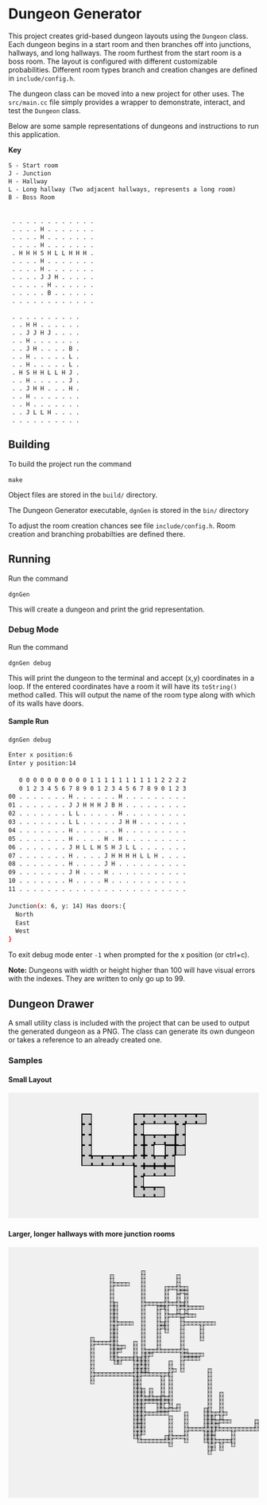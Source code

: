 # Dungeon Generator

This project creates grid-based dungeon layouts using the `Dungeon` class. Each dungeon begins in a start room and then branches off into junctions, hallways, and long hallways. The room furthest from the start room is a boss room. The layout is configured with different customizable probabilities. Different room types branch and creation changes are defined in `include/config.h`. 

The dungeon class can be moved into a new project for other uses. The `src/main.cc` file simply provides a wrapper to demonstrate, interact, and test the `Dungeon` class.

Below are some sample representations of dungeons and instructions to run this application.

**Key**
```
S - Start room
J - Junction
H - Hallway
L - Long hallway (Two adjacent hallways, represents a long room)
B - Boss Room


 . . . . . . . . . . . . 
 . . . . H . . . . . . . 
 . . . . H . . . . . . . 
 . . . . H . . . . . . . 
 . H H H S H L L H H H . 
 . . . . H . . . . . . .
 . . . . H . . . . . . .
 . . . . J J H . . . . .
 . . . . . H . . . . . .
 . . . . . B . . . . . .
 . . . . . . . . . . . .

 . . . . . . . . . .
 . . H H . . . . . .
 . . J J H J . . . .
 . . H . . . . . . .
 . . J H . . . . B .
 . . H . . . . . L .
 . . H . . . . . L .
 . H S H H L L H J .
 . . H . . . . . J .
 . . J H H . . . H . 
 . . H . . . . . . .
 . . H . . . . . . .
 . . J L L H . . . .
 . . . . . . . . . .

```
## Building

To build the project run the command

```make```

Object files are stored in the `build/` directory.

The Dungeon Generator executable, `dgnGen` is stored in the `bin/` directory

To adjust the room creation chances see file `include/config.h`. Room creation and branching probabilties are defined there.

## Running

Run the command 

`dgnGen`

This will create a dungeon and print the grid representation. 

### Debug Mode

Run the command

`dgnGen debug`

This will print the dungeon to the terminal and accept (x,y) coordinates in a loop. If the entered coordinates have a room it will have its `toString()` method called. This will output the name of the room type along with which of its walls have doors.


#### Sample Run

`dgnGen debug`

```bash
Enter x position:6
Enter y position:14

   0 0 0 0 0 0 0 0 0 0 1 1 1 1 1 1 1 1 1 1 2 2 2 2
   0 1 2 3 4 5 6 7 8 9 0 1 2 3 4 5 6 7 8 9 0 1 2 3
00 . . . . . . . H . . . . . . H . . . . . . . . .
01 . . . . . . . J J H H H J B H . . . . . . . . .
02 . . . . . . . L L . . . . . H . . . . . . . . .
03 . . . . . . . L L . . . . . J H H . . . . . . .
04 . . . . . . . H . . . . . . H . . . . . . . . .
05 . . . . . . . H . . . . H . H . . . . . . . . .
06 . . . . . . . J H L L H S H J L L . . . . . . .
07 . . . . . . . H . . . . J H H H H L L H . . . .
08 . . . . . . . H . . . . J H . . . . . . . . . .
09 . . . . . . . J H . . . H . . . . . . . . . . .
10 . . . . . . . H . . . . H . . . . . . . . . . .
11 . . . . . . . . . . . . . . . . . . . . . . . .

Junction(x: 6, y: 14) Has doors:{
  North
  East
  West
}
```

To exit debug mode enter `-1` when prompted for the x position (or ctrl+c).

**Note:** Dungeons with width or height higher than 100 will have visual errors with the indexes. They are written to only go up to 99. 

## Dungeon Drawer

A small utility class is included with the project that can be used to output the generated dungeon as a PNG. The class can generate its own dungeon or takes a reference to an already created one. 

### Samples

#### Small Layout 

![Sample Dungeon 1](sample/sampleDungeon1.png)

#### Larger, longer hallways with more junction rooms

![Sample Dungeon 2](sample/sampleDungeon2.png)
